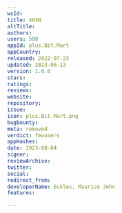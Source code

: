 ```yaml
---
wsId: 
title: XHXN
altTitle: 
authors: 
users: 500
appId: plus.Bit.Mart
appCountry: 
released: 2022-07-23
updated: 2023-06-13
version: 1.0.0
stars: 
ratings: 
reviews: 
website: 
repository: 
issue: 
icon: plus.Bit.Mart.png
bugbounty: 
meta: removed
verdict: fewusers
appHashes: 
date: 2023-08-04
signer: 
reviewArchive: 
twitter: 
social: 
redirect_from: 
developerName: Eckles, Maurice John
features: 

---
```


